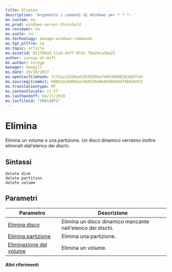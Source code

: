 ```yaml
---
title: Elimina
description: 'Argomento i comandi di Windows per * * *- '
ms.custom: na
ms.prod: windows-server-threshold
ms.reviewer: na
ms.suite: na
ms.technology: manage-windows-commands
ms.tgt_pltfrm: na
ms.topic: article
ms.assetid: 021799a3-11a2-4e7f-8fdc-fba24ca2ba21
author: coreyp-at-msft
ms.author: coreyp
manager: dongill
ms.date: 10/16/2017
ms.openlocfilehash: 7cfa1c125d9ad1859550ae746839600283d07f44
ms.sourcegitcommit: 0d0b32c8986ba7db9536e0b8648d4ddf9b03e452
ms.translationtype: MT
ms.contentlocale: it-IT
ms.lasthandoff: 04/17/2019
ms.locfileid: "59813072"
---
```

# <a name="delete"></a>Elimina



Elimina un volume o una partizione. Un disco dinamico verranno inoltre eliminati dall'elenco dei dischi.

## <a name="syntax"></a>Sintassi

```
delete disk
delete partition
delete volume
```

## <a name="parameters"></a>Parametri

|Parametro|Descrizione|
|---------|-----------|
|[Elimina disco](delete-disk.md)|Elimina un disco dinamico mancante nell'elenco dei dischi.|
|[Elimina partizione](delete-partition.md)|Elimina una partizione.|
|[Eliminazione del volume](delete-volume.md)|Elimina un volume.|

#### <a name="additional-references"></a>Altri riferimenti

